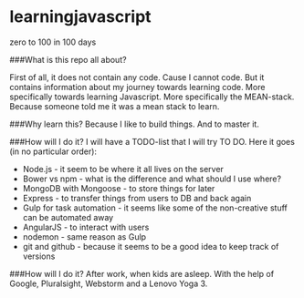 # learningjavascript
zero to 100 in 100 days

###What is this repo all about?

First of all, it does not contain any code. Cause I cannot code. But it contains information about my journey towards learning code. More specifically towards learning Javascript. More specifically the MEAN-stack. Because someone told me it was a mean stack to learn.

###Why learn this?
Because I like to build things. And to master it.

###How will I do it?
I will have a TODO-list that I will try TO DO. Here it goes (in no particular order):

 - Node.js - it seem to be where it all lives on the server
 - Bower vs npm - what is the difference and what should I use where?
 - MongoDB with Mongoose - to store things for later
 - Express - to transfer things from users to DB and back again
 - Gulp for task automation - it seems like some of the non-creative stuff can be automated away
 - AngularJS - to interact with users 
 - nodemon - same reason as Gulp
 - git and github - because it seems to be a good idea to keep track of versions


###How will I do it?
After work, when kids are asleep. With the help of Google, Pluralsight, Webstorm and a Lenovo Yoga 3.
